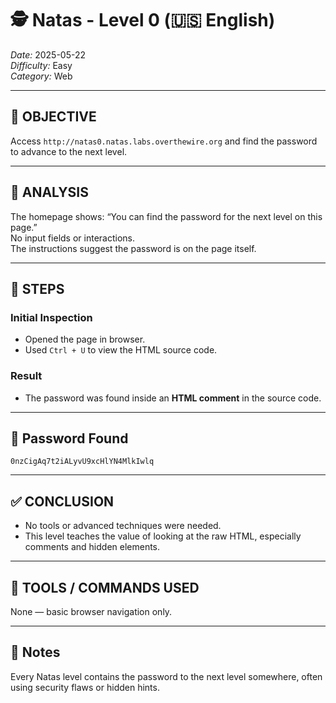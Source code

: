 # 🕵️ Natas - Level 0 (🇺🇸 English)  
*Date:* 2025-05-22  
*Difficulty:* Easy  
*Category:* Web

---

## 🎯 OBJECTIVE

Access `http://natas0.natas.labs.overthewire.org` and find the password to advance to the next level.

---

## 🔎 ANALYSIS

The homepage shows: “You can find the password for the next level on this page.”  
No input fields or interactions.  
The instructions suggest the password is on the page itself.

---

## 🧱 STEPS

### Initial Inspection

- Opened the page in browser.  
- Used `Ctrl + U` to view the HTML source code.

### Result

- The password was found inside an **HTML comment** in the source code.

---

## 🔑 Password Found

```
0nzCigAq7t2iALyvU9xcHlYN4MlkIwlq
```

---

## ✅ CONCLUSION

- No tools or advanced techniques were needed.  
- This level teaches the value of looking at the raw HTML, especially comments and hidden elements.

---

## 🧪 TOOLS / COMMANDS USED

None — basic browser navigation only.

---

## 🧠 Notes

Every Natas level contains the password to the next level somewhere, often using security flaws or hidden hints.
